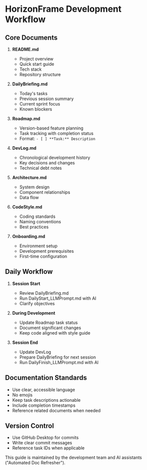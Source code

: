 # HorizonFrame Development Workflow

## Core Documents

1. **README.md**
   - Project overview
   - Quick start guide
   - Tech stack
   - Repository structure

2. **DailyBriefing.md**
   - Today's tasks
   - Previous session summary
   - Current sprint focus
   - Known blockers

3. **Roadmap.md**
   - Version-based feature planning
   - Task tracking with completion status
   - Format: `- [ ] **Task:** Description`

4. **DevLog.md**
   - Chronological development history
   - Key decisions and changes
   - Technical debt notes

5. **Architecture.md**
   - System design
   - Component relationships
   - Data flow

6. **CodeStyle.md**
   - Coding standards
   - Naming conventions
   - Best practices

7. **Onboarding.md**
   - Environment setup
   - Development prerequisites
   - First-time configuration

## Daily Workflow

1. **Session Start**
   - Review DailyBriefing.md
   - Run DailyStart_LLMPrompt.md with AI
   - Clarify objectives

2. **During Development**
   - Update Roadmap task status
   - Document significant changes
   - Keep code aligned with style guide

3. **Session End**
   - Update DevLog
   - Prepare DailyBriefing for next session
   - Run DailyFinish_LLMPrompt.md with AI

## Documentation Standards

- Use clear, accessible language
- No emojis
- Keep task descriptions actionable
- Include completion timestamps
- Reference related documents when needed

## Version Control

- Use GitHub Desktop for commits
- Write clear commit messages
- Reference task IDs when applicable

This guide is maintained by the development team and AI assistants ("Automated Doc Refresher").
